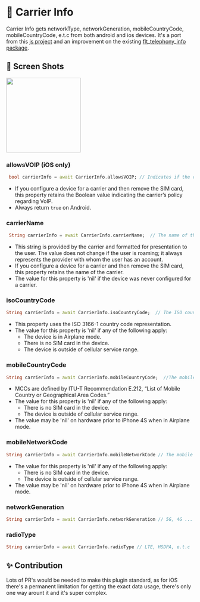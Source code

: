 # 📱 Carrier Info

Carrier Info gets networkType, networkGeneration, mobileCountryCode, mobileCountryCode, e.t.c from both android and ios devices. It's a port from this [js project](https://github.com/react-native-webrtc/react-native-carrier-info) and an improvement on the existing [flt_telephony_info  package](https://pub.dev/packages/flt_telephony_info).

## 📸 Screen Shots

<p float="left">
<img src="https://github.com/Zfinix/carrier_info/blob/main/1.png?raw=true" width="200">
</p>

### allowsVOIP (iOS only)

```dart
 bool carrierInfo = await CarrierInfo.allowsVOIP; // Indicates if the carrier allows VoIP calls to be made on its network.
```

- If you configure a device for a carrier and then remove the SIM card, this property retains the Boolean value indicating the carrier’s policy regarding VoIP.
- Always return `true` on Android.

### carrierName

```dart
 String carrierInfo = await CarrierInfo.carrierName;  // The name of the user’s home cellular service provider.
```

- This string is provided by the carrier and formatted for presentation to the user. The value does not change if the user is roaming; it always represents the provider with whom the user has an account.
- If you configure a device for a carrier and then remove the SIM card, this property retains the name of the carrier.
- The value for this property is 'nil' if the device was never configured for a carrier.

### isoCountryCode

```dart
String carrierInfo = await CarrierInfo.isoCountryCode;  // The ISO country code for the user’s cellular service provider.
```

- This property uses the ISO 3166-1 country code representation.
- The value for this property is 'nil' if any of the following apply:
  - The device is in Airplane mode.
  - There is no SIM card in the device.
  - The device is outside of cellular service range.

### mobileCountryCode

```dart
String carrierInfo = await CarrierInfo.mobileCountryCode;  //The mobile country code (MCC) for the user’s cellular service provider.
```

- MCCs are defined by ITU-T Recommendation E.212, “List of Mobile Country or Geographical Area Codes.”
- The value for this property is 'nil' if any of the following apply:
  - There is no SIM card in the device.
  - The device is outside of cellular service range.
- The value may be 'nil' on hardware prior to iPhone 4S when in Airplane mode.

### mobileNetworkCode

```dart
String carrierInfo = await CarrierInfo.mobileNetworkCode // The mobile network code (MNC) for the user’s cellular service provider.
```

- The value for this property is 'nil' if any of the following apply:
  - There is no SIM card in the device.
  - The device is outside of cellular service range.
- The value may be 'nil' on hardware prior to iPhone 4S when in Airplane mode.

### networkGeneration

```dart
String carrierInfo = await CarrierInfo.networkGeneration // 5G, 4G ... 2G
```

### radioType

```dart
String carrierInfo = await CarrierInfo.radioType // LTE, HSDPA, e.t.c
```

## ✨ Contribution

 Lots of PR's would be needed to make this plugin standard, as for iOS there's a permanent limitation for getting the exact data usage, there's only one way arount it and it's super complex.
